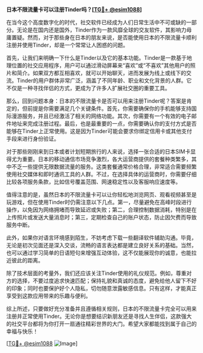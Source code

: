 **日本不限流量卡可以注册Tinder吗？[[TG💪+ @esim1088](https://t.me/s/esim1088)]**

在当今这个高度数字化的时代，社交软件已经成为人们日常生活中不可或缺的一部分。无论是在国内还是国外，Tinder作为一款风靡全球的交友软件，其影响力毋庸置疑。然而，对于那些身在日本的朋友来说，是否能使用日本的不限流量卡顺利注册并使用Tinder，却是一个常常让人困惑的问题。

首先，让我们来明确一下什么是Tinder以及它的基本功能。Tinder是一款基于地理位置的社交应用程序，用户可以通过滑动屏幕来“喜欢”或“不喜欢”其他用户的照片和简介。如果双方都互相喜欢，就可以开始聊天，进而发展为线上或线下的交流。Tinder的用户群体非常广泛，涵盖了不同年龄、职业和文化背景的人群。它不仅是一种寻找伴侣的方式，更成为了许多人扩展社交圈的重要工具。

那么，回到问题本身：日本的不限流量卡是否可以用来注册Tinder呢？答案是肯定的，但前提是你需要满足几个关键条件。首先，你需要确保你的手机能够支持国际漫游服务，并且已经激活了相关的网络功能。其次，你需要有一个有效的电子邮件地址来完成注册过程。最后，也是最重要的一点，你需要确认你的支付方式是否能够在Tinder上正常使用。这是因为Tinder可能会要求你绑定信用卡或其他支付手段来进行身份验证。

对于那些刚刚来到日本或者计划短期旅行的人来说，选择一张合适的日本SIM卡显得尤为重要。日本的移动通信市场竞争激烈，各大运营商提供的套餐种类繁多，其中不乏一些提供无限数据流量的服务。这类套餐通常价格合理，非常适合需要频繁使用社交媒体和即时通讯工具的人群。不过，在选择具体的运营商时，你需要仔细比较各项服务条款，比如信号覆盖范围、网速稳定性以及客服响应速度等。

值得注意的是，虽然日本的不限流量卡可以让你轻松地浏览网页、观看视频甚至是玩游戏，但在使用Tinder时仍需注意以下几点。第一，尽量避免在高峰时段进行操作，以免因为网络拥堵而导致延迟或失败；第二，合理控制数据消耗，特别是在上传照片或发送大量消息时；第三，定期检查自己的账户状态，防止因欠费而导致服务中断。

此外，如果你对语言环境感到陌生，不妨考虑下载一些翻译软件辅助沟通。毕竟，无论是初次见面还是深入交谈，流畅的语言表达都是建立良好关系的基础。当然，也可以通过学习简单的日语短句来增强互动体验，这不仅能展现你的诚意，也能拉近彼此的距离。

除了技术层面的考量外，我们还应该关注Tinder使用的礼仪规范。例如，尊重对方的选择，不要过度追求快速匹配；保持礼貌和真诚的态度，避免给他人留下不好的印象；同时也要保护好个人隐私，切勿随意泄露敏感信息。只有这样，才能真正享受到这款应用带来的乐趣与便利。

综上所述，只要做好充分准备并且遵循相关规则，日本的不限流量卡完全可以用来注册并正常使用Tinder。无论你是想要结识新朋友还是寻找人生伴侣，这款强大的社交平台都将为你打开一扇通往精彩世界的大门。希望大家都能找到属于自己的幸福与快乐！

[[TG💪+ @esim1088](https://t.me/s/esim1088) ![Image](https://i.postimg.cc/4NQfJmqS/Snipaste-2025-05-13-00-14-12.png)]